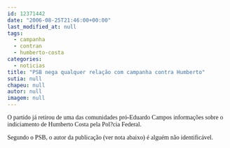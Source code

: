 ```yaml
---
id: 12371442
date: "2006-08-25T21:46:00+00:00"
last_modified_at: null
tags:
  - campanha
  - contran
  - humberto-costa
categories:
  - noticias
title: "PSB nega qualquer relação com campanha contra Humberto"
sutia: null
chapeu: null
autor: null
imagem: null
---
```

<p><P><FONT face=Verdana>O partido já retirou de uma das comunidades pró-Eduardo Campos informações sobre o indiciamento de Humberto Costa pela Pol?cia Federal.</FONT></P></p>
<p><P><FONT face=Verdana>Segundo o PSB, o autor da publicação (ver nota abaixo) é alguém não identificável.</FONT></P> </p>
